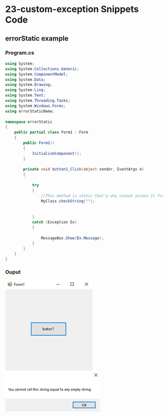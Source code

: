# 23-custom-exception Snippets Code

## errorStatic example

### Program.cs

```c#
using System;
using System.Collections.Generic;
using System.ComponentModel;
using System.Data;
using System.Drawing;
using System.Linq;
using System.Text;
using System.Threading.Tasks;
using System.Windows.Forms;
using errorStaticName;

namespace errorStatic
{
    public partial class Form1 : Form
    {
        public Form1()
        {
            InitializeComponent();
        }

        private void button1_Click(object sender, EventArgs e)
        {

            try
            {
                //This method is static that'y why cannot access it from the instance.
                MyClass.checkString("");
                

            }
            catch (Exception Ex)
            {

                MessageBox.Show(Ex.Message);
            }
        }
    }
}

```

### Ouput

![errorStatic](media/1.png)
![errorStatic](media/2.png)







